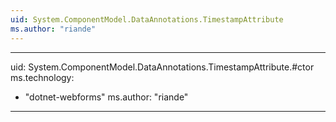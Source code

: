 ```yaml
---
uid: System.ComponentModel.DataAnnotations.TimestampAttribute
ms.author: "riande"
---
```


---
uid: System.ComponentModel.DataAnnotations.TimestampAttribute.#ctor
ms.technology: 
  - "dotnet-webforms"
ms.author: "riande"
---
